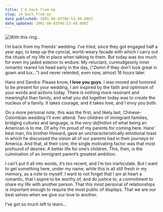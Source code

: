 ```yaml
---
title: I'm back from my
slug: im_back_from_my
date_published: 2001-06-03T06:53:49.000Z
date_updated: 2001-06-03T06:53:49.000Z
---
```


![With this ring...](images/therings.jpg)

I’m back from my friends’ wedding. I’ve tried, since they got engaged half a year ago, to keep up the cyncial, world-weary facade with which I carry out the rituals of my life in place when talking to them. But today was too much for even my jaded exterior to endure. My reluctant, curmudgeonly inner romantic reared his head early in the day, ("*Damn* if they don’t look great in gown and tux…") and never relented, even now, almost 16 hours later.

Hans and Sandra: Please know, **I love you guys**. I was moved and honored to be present for your wedding. I am inspired by the faith and optimism of your words and actions today. There is nothing more resonant and meaningful than family, and what you did together today was to *create* the nucleus of a family. It takes courage, and it takes love, and I envy you both.

On a more personal note, this was the first, and likely last, Chinese-Colombian wedding I’ll ever attend. Two children of immigrant families, bridging cultures and language, is the *very definition* of what being an American is to me. Of why I’m proud of my parents for coming here. Hans’ best man, his brother Howard, gave an uncharacteristically emotional toast in which he discussed the vision all of our parents had in their journeys to America. And that, at their core, the single motivating factor was that most profound of desires: A better life for one’s children. This, then, is the culmination of an immigrant parent’s greatest ambition.

I can’t put it all into words, it’s too recent, and I’m too inarticulate. But I want to get something here, under my name, while this is all still fresh in my memory, as a note to myself. I want to not forget that I am at heart a romantic, that I aspire to be worthy of, and do justice to, a commitment to share my life with another person. That this most personal of relationships is important enough to require the most public of displays. That we are our best selves when we give our love to another.

I’ve got so much left to learn…

